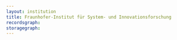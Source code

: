 ```yaml
---
layout: institution
title: Fraunhofer-Institut für System- und Innovationsforschung
recordsgraph: 
storagegraph: 
---
```

